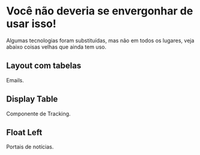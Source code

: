# Você não deveria se envergonhar de usar isso!

Algumas tecnologias foram substituídas, mas não em todos os lugares, veja abaixo coisas velhas que ainda tem uso.

## Layout com tabelas

Emails.

## Display Table

Componente de Tracking.

## Float Left

Portais de notícias.

